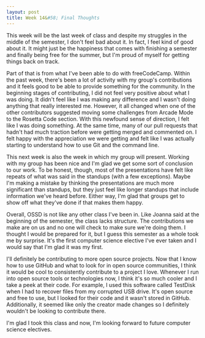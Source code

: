 ```yaml
---
layout: post
title: Week 14&#58; Final Thoughts
---
```


This week will be the last week of class and despite my struggles in the middle of the semester, I don't feel bad about it. In fact, I feel kind of good about it. It might just be the happiness that comes with finishing a semester and finally being free for the summer, but I'm proud of myself for getting things back on track.

Part of that is from what I've been able to do with freeCodeCamp. Within the past week, there's been a lot of activity with my group's contributions and it feels good to be able to provide something for the community. In the beginning stages of contributing, I did not feel very positive about what I was doing. It didn't feel like I was making any difference and I wasn't doing anything that really interested me. However, it all changed when one of the other contributors suggested moving some challenges from Arcade Mode to the Rosetta Code section. With this newfound sense of direction, I felt like I was doing something. At the same time, many of our pull requests that hadn't had much traction before were getting merged and commented on. I felt happy with the appreciation we were getting and felt like I was actually starting to understand how to use Git and the command line. 

This next week is also the week in which my group will present. Working with my group has been nice and I'm glad we get some sort of conclusion to our work. To be honest, though, most of the presentations have felt like repeats of what was said in the standups (with a few exceptions). Maybe I'm making a mistake by thinking the presentations are much more significant than standups, but they just feel like longer standups that include information we've heard before. Either way, I'm glad that groups get to show off what they've done if that makes them happy.

Overall, OSSD is not like any other class I've been in. Like Joanna said at the beginning of the semester, the class lacks structure. The contributions we make are on us and no one will check to make sure we're doing them. I thought I would be prepared for it, but I guess this semester as a whole took me by surprise. It's the first computer science elective I've ever taken and I would say that I'm glad it was my first.

I'll definitely be contributing to more open source projects. Now that I know how to use GitHub and what to look for in open source communities, I think it would be cool to consistently contribute to a project I love. Whenever I run into open source tools or technologies now, I think it's so much cooler and I take a peek at their code. For example, I used this software called TestDisk when I had to recover files from my corrupted USB drive. It's open source and free to use, but I looked for their code and it wasn't stored in GitHub. Additionally, it seemed like only the creator made changes so I definitely wouldn't be looking to contribute there.

I'm glad I took this class and now, I'm looking forward to future computer science electives.

